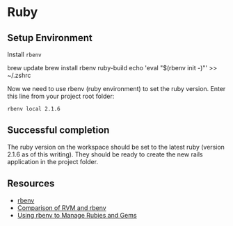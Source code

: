 # Ruby

## Setup Environment

Install `rbenv`

  brew update
  brew install rbenv ruby-build
  echo 'eval "$(rbenv init -)"' >> ~/.zshrc

Now we need to use rbenv (ruby environment) to set the ruby version. Enter this line from your project root folder:

`rbenv local 2.1.6`

## Successful completion

The ruby version on the workspace should be set to the latest ruby (version 2.1.6 as of this writing). They should be ready to create the new rails application in the project folder.

## Resources

* [rbenv](https://github.com/sstephenson/rbenv)
* [Comparison of RVM and rbenv](http://jonathan-jackson.net/rvm-and-rbenv)
* [Using rbenv to Manage Rubies and Gems](http://robots.thoughtbot.com/using-rbenv-to-manage-rubies-and-gems)